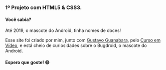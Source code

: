 ### 1º Projeto com HTML5 & CSS3.

#### Você sabia?

Até 2019, o mascote do Android, tinha nomes de doces!

Esse site foi criado por mim, junto com [Gustavo Guanabara](https://github.com/gustavoguanabara), pelo [Curso em Vídeo](https://www.youtube.com/c/CursoemV%C3%ADdeo), e está cheio de curiosidades sobre o Bugdroid, o mascote do Android.

#### Espero que goste! 😄
